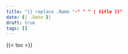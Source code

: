 ```yaml
---
title: "{{ replace .Name "-" " " | title }}"
date: {{ .Date }}
draft: true
tags: []
---
```


{{< toc >}}


